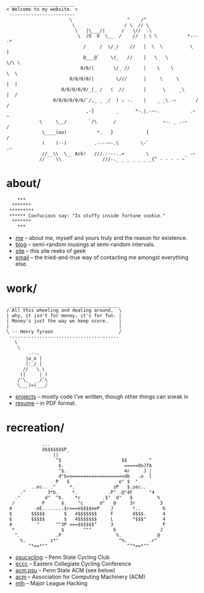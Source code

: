 ```
 ________________________ 
< Welcome to my website. >
 ------------------------ 
                       \                    ^    /^
                        \                  / \  // \
                         \   |\___/|      /   \//  .\
                          \  /O  O  \__  /    //  | \ \           *----*
                            /     /  \/_/    //   |  \  \          \   |
                            @___@`    \/_   //    |   \   \         \/\ \
                           0/0/|       \/_ //     |    \    \         \  \
                       0/0/0/0/|        \///      |     \     \       |  |
                    0/0/0/0/0/_|_ /   (  //       |      \     _\     |  /
                 0/0/0/0/0/0/`/,_ _ _/  ) ; -.    |    _ _\.-~       /   /
                             ,-}        _      *-.|.-~-.           .~    ~
            \     \__/        `/\      /                 ~-. _ .-~      /
             \____(oo)           *.   }            {                   /
             (    (--)          .----~-.\        \-`                 .~
             //__\\  \__ Ack!   ///.----..<        \             _ -~
            //    \\               ///-._ _ _ _ _ _ _{^ - - - - ~
```

# about/
```
    ***
  *******
 *********
 ****** Confucious say: "Is stuffy inside fortune cookie."
  *******
    ***
```
* [me](Me)&nbsp;&ndash;&nbsp;about me, myself and yours truly and the reason for existence.
* [blog](http://blog.vishwin.info)&nbsp;&ndash;&nbsp;semi-random musings at semi-random intervals.
* [site](Impressum)&nbsp;&ndash;&nbsp;this site reeks of geek
* [email](Email)&nbsp;&ndash;&nbsp;the tried-and-true way of contacting me amongst everything else.

# work/
```
 ________________________________________ 
/ All this wheeling and dealing around,  \
| why, it isn't for money, it's for fun. |
| Money's just the way we keep score.    |
|                                        |
\ -- Henry Tyroon                        /
 ---------------------------------------- 
   \
    \
        .--.
       |o_o |
       |:_/ |
      //   \ \
     (|     | )
    /'\_   _/`\
    \___)=(___/
```
* [projects](Projects)&nbsp;&ndash;&nbsp;mostly code I've written, though other things can sneak in
* [resume](static/resume.pdf)&nbsp;&ndash;&nbsp;in PDF format.

# recreation/
```
             ...
             d$$$$$$$P_ 
                 ||
                  ^$                      $$        ^
                   $.                      =====OoJfA
                   ^$.                     4r     J |
                   d"b=====================db   .o  l
                  P   $                  e" $  "
         ..ec.. ."     *.              zP   $.zec..
     .^        3*b.     *.           .P" .@"4F      "4
   ."         d"  ^b.    *c        .$"  d"   $         %
  /          P      $.    "c      d"   @     3r         3
 4        .eE........$r===e$$$$eeP    J       *..        b
 $       $$$$$       $   4$$$$$$$     F       d$$$.      4
 $       $$$$$       $   4$$$$$$$     L       *$$$"      4
 4         "      ""3P ===$$$$$$"     3                  P
  *                 $       """        b                J
   ".             .P                    %.             @
     %.         z*"                      ^%.        .r"
        "*==*""                             ^"*==*""
```
* [psucycling](http://clubs.psu.edu/up/bike/)&nbsp;&ndash;&nbsp;Penn State Cycling Club
* [eccc](http://collegiatecycling.org/eccc/)&nbsp;&ndash;&nbsp;Eastern Collegiate Cycling Conference
* [acm.psu](http://acm.psu.edu/)&nbsp;&ndash;&nbsp;Penn State ACM (see below)
* [acm](http://www.acm.org/)&nbsp;&ndash;&nbsp;Association for Computing Machinery (ACM)
* [mlh](http://mlh.io/)&nbsp;&ndash;&nbsp;Major League Hacking
